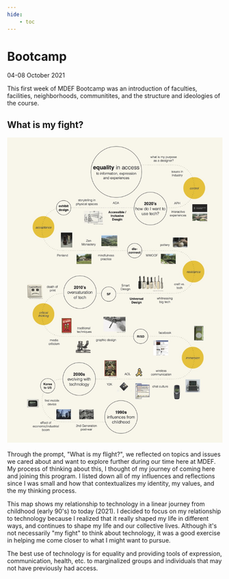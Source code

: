 ```yaml
---
hide:
    - toc
---
```


# Bootcamp
04-08 October 2021

This first week of MDEF Bootcamp was an introduction of faculties, facilities, neighborhoods, communitites, and the structure and ideologies of the course.

<h2>What is my fight?</h2>

![](../images/ACho_MyFight.jpg)

Through the prompt, "What is my flight?", we reflected on topics and issues we cared about and want to explore further during our time here at MDEF. My process of thinking about this, I thought of my journey of coming here and joining this program. I listed down all of my influences and reflections since I was small and how that contextualizes my identity, my values, and the my thinking process.

This map shows my relationship to technology in a linear journey from childhood (early 90's) to today (2021). I decided to focus on my relationship to technology because I realized that it really shaped my life in different ways, and continues to shape my life and our collective lives. Although it's not necessarily "my fight" to think about technology, it was a good exercise in helping me come closer to what I might want to pursue.

The best use of technology is for equality and providing tools of expression, communication, health, etc. to marginalized groups and individuals that may not have previously had access.
